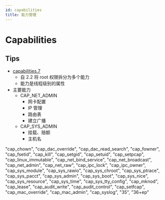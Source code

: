 ```yaml
---
id: capabilities
title: 能力管理
---
```


# Capabilities
## Tips
* [capabilities.7](http://man7.org/linux/man-pages/man7/capabilities.7.html)
  * 自 2.2 将 root 权限拆分为多个能力
  * 能力是线程级别的属性
* 主要能力
  * CAP_NET_ADMIN
    * 网卡配置
    * IP 管理
    * 路由表
    * 建立广播
  * CAP_SYS_ADMIN
    * 挂载、赔额
    * 主机名

"cap_chown",
"cap_dac_override",
"cap_dac_read_search",
"cap_fowner",
"cap_fsetid",
"cap_kill",
"cap_setgid",
"cap_setuid",
"cap_setpcap",
"cap_linux_immutable",
"cap_net_bind_service",
"cap_net_broadcast",
"cap_net_admin",
"cap_net_raw",
"cap_ipc_lock",
"cap_ipc_owner",
"cap_sys_module",
"cap_sys_rawio",
"cap_sys_chroot",
"cap_sys_ptrace",
"cap_sys_pacct",
"cap_sys_admin",
"cap_sys_boot",
"cap_sys_nice",
"cap_sys_resource",
"cap_sys_time",
"cap_sys_tty_config",
"cap_mknod",
"cap_lease",
"cap_audit_write",
"cap_audit_control",
"cap_setfcap",
"cap_mac_override",
"cap_mac_admin",
"cap_syslog",
"35",
"36+ep"
